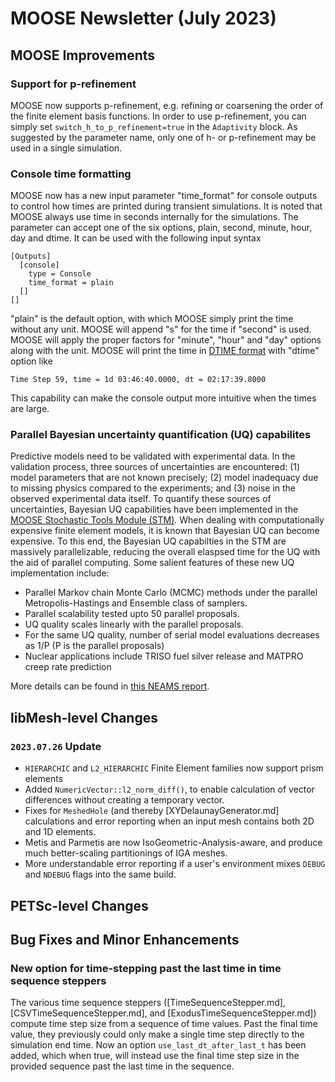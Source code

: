 # MOOSE Newsletter (July 2023)

## MOOSE Improvements

### Support for p-refinement

MOOSE now supports p-refinement, e.g. refining or coarsening the order of
the finite element basis functions. In order to use p-refinement, you
can simply set `switch_h_to_p_refinement=true` in the `Adaptivity` block.
As suggested by the parameter name, only one of h- or p-refinement may be used
in a single simulation.

### Console time formatting

MOOSE now has a new input parameter "time_format" for console outputs to control
how times are printed during transient simulations. It is noted that MOOSE always
use time in seconds internally for the simulations. The parameter can accept one
of the six options, plain, second, minute, hour, day and dtime. It can be used with
the following input syntax

```
[Outputs]
  [console]
    type = Console
    time_format = plain
  []
[]
```

"plain" is the default option, with which MOOSE simply print the time without any unit.
MOOSE will append "s" for the time if "second" is used.
MOOSE will apply the proper factors for "minute", "hour" and "day" options along with the unit.
MOOSE will print the time in [DTIME format](gnu.org/software/pspp/manual/html_node/Time-and-Date-Formats.html)
with "dtime" option like

```
Time Step 59, time = 1d 03:46:40.0000, dt = 02:17:39.8000
```

This capability can make the console output more intuitive when the times are large.

### Parallel Bayesian uncertainty quantification (UQ) capabilites

Predictive models need to be validated with experimental data. In the validation process,
three sources of uncertainties are encountered: (1) model parameters that are not known
precisely; (2) model inadequacy due to missing physics compared to the experiments; and
(3) noise in the observed experimental data itself. To quantify these sources of uncertainties,
Bayesian UQ capabilities have been implemented in the [MOOSE Stochastic Tools Module (STM)](modules/stochastic_tools/index.md).
When dealing with computationally expensive finite element models, it is known that Bayesian UQ can become
expensive. To this end, the Bayesian UQ capabilties in the STM are massively parallelizable, reducing
the overall elaspsed time for the UQ with the aid of parallel computing. Some salient features of these
new UQ implementation include:

- Parallel Markov chain Monte Carlo (MCMC) methods under the parallel Metropolis-Hastings and Ensemble class of samplers.
- Parallel scalability tested upto 50 parallel proposals.
- UQ quality scales linearly with the parallel proposals.
- For the same UQ quality, number of serial model evaluations decreases as 1/P (P is the parallel proposals)
- Nuclear applications include TRISO fuel silver release and MATPRO creep rate prediction

More details can be found in [this NEAMS report](https://www.osti.gov/biblio/1991585).

## libMesh-level Changes

### `2023.07.26` Update

- `HIERARCHIC` and `L2_HIERARCHIC` Finite Element families now support
  prism elements
- Added `NumericVector::l2_norm_diff()`, to enable calculation of
  vector differences without creating a temporary vector.
- Fixes for `MeshedHole` (and thereby [XYDelaunayGenerator.md]
  calculations and error reporting when an input mesh contains both 2D
  and 1D elements.
- Metis and Parmetis are now IsoGeometric-Analysis-aware, and produce
  much better-scaling partitionings of IGA meshes.
- More understandable error reporting if a user's environment mixes
  `DEBUG` and `NDEBUG` flags into the same build.

## PETSc-level Changes

## Bug Fixes and Minor Enhancements

### New option for time-stepping past the last time in time sequence steppers

The various time sequence steppers ([TimeSequenceStepper.md], [CSVTimeSequenceStepper.md],
and [ExodusTimeSequenceStepper.md]) compute time step size from a sequence of
time values. Past the final time value, they previously could only make a single
time step directly to the simulation end time. Now an option
`use_last_dt_after_last_t` has been added, which when true, will instead use
the final time step size in the provided sequence past the last time in the sequence.
